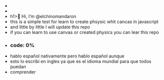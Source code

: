 - <br> 
- <div bgcolor='black'>
- h1>👋 Hi, I’m @elchinomandaron</div></h1>
- this is a simple test for learn to create phsysic whit cancas in javascript
- and little by little I will update this repo
- if you can learn to use canvas or created physics you can lear this repo
- <h3>code: 0%</h3>
- hablo español nativamente pero hablo español aunque
- esto lo escribi en ingles ya que es el idioma mundial para que todos puedan
- comprender

<!---
elchinomandaron/elchinomandaron is a ✨ special ✨ repository because its `README.md` (this file) appears on your GitHub profile.
You can click the Preview link to take a look at your changes.
--->
